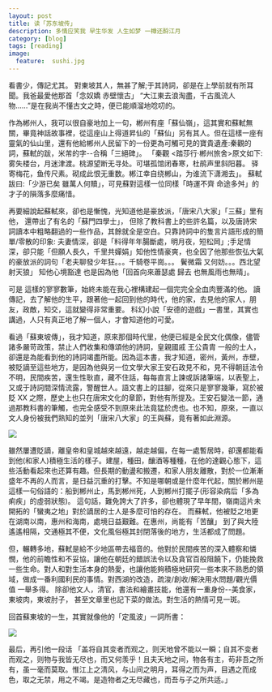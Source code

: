 ```yaml
---
layout: post  
title: 读「苏东坡传」 
description: 多情应笑我 早生华发 人生如梦 一樽还酹江月   
category: [blog]  
tags: [reading]  
image:
  feature:  sushi.jpg
---
```



看書少，傳記尤其。 對東坡其人，無甚了解;于其詩詞，卻是在上學前就有所耳聞。我爸最愛他那首「念奴嬌 赤壁懷古」 “大江東去浪淘盡，千古風流人物……”是在我尚不懂古文之時，便已能順溜地唸叨的。

作為郴州人，我可以很自豪地加上一句，郴州有座「蘇仙嶺」，這其實和蘇軾無關，畢竟神話故事裡，從這座山上得道昇仙的「蘇仙」另有其人。但在這樣一座有靈氣的仙山里，還有他給郴州人民留下的一份更為可觸可見的寶貴遺產:秦觀的詞，蘇軾的跋，米芾的字--合稱「三絕碑」。 「秦觀 <踏莎行·郴州旅舍>原文如下: 雾失楼台，月迷津渡。桃源望断无寻处。可堪孤馆闭春寒，杜鹃声里斜阳暮。 驿寄梅花，鱼传尺素。砌成此恨无重数。郴江幸自绕郴山，为谁流下潇湘去」。 蘇軾跋曰:「少游已矣 雖萬人何贖」，可見蘇對這樣一位同樣「時運不齊 命途多舛」的才子的隕落多麼痛惜。

再要細說起蘇軾來，卻也是慚愧，光知道他是豪放派，「唐宋八大家」「三蘇」里有他， 還帶出了有名的「蘇門四學士」， 但除了教科書上的些許名篇，以及唐詩宋詞讀本中粗略翻過的一些作品，其餘就全是空白。只靠詩詞中的隻言片語形成的簡單/零散的印象: 夫妻情深，卻是「料得年年腸斷處，明月夜，短松岡」;手足情深，卻只能「但願人長久，千里共嬋娟」知他性情豪爽，也全因了他那些恢弘大氣的豪放派的詞句「老夫聊發少年狂。。。千騎卷平崗。。。 鬢微霜 又何妨。。。西北望 射天狼」 知他心境豁達 也是因為他「回首向來蕭瑟處 歸去 也無風雨也無晴」。 

可是 這樣的寥寥數筆，始終未能在我心裡構建起一個完完全全血肉豐滿的他。 讀傳記，去了解他的生平，跟著他一起回到他的時代，他的家，去見他的家人，朋友，政敵，知交，這就變得非常重要。 科幻小說「安德的遊戲」一書里，其實也講過，人只有真正地了解一個人，才會知道他的可愛。

看過「蘇東坡傳」，我才知道，原來那個時代里，他便已經是全民文化偶像，儘管諸多嚴苛政策，禁止人們收集和傳頌他的詩詞，皇親國戚 王公貴胄 一般的士人，卻還是為能看到他的詩詞竭盡所能。因為這本書，我才知道，密州，黃州，赤壁，被貶謫至這些地方，是因為他與另一位文學大家王安石政見不和，見不得朝廷法令不明，民間疾苦，還生性耿直，藏不住話，每每直言上諫或訴諸筆端，以表聖上，又或于詩詞間深情流露，警醒世人。語文書上的註腳，從來只是寥寥幾筆，寫於被貶 XX 之際，歷史上也只在唐宋文化的章節，對他有所提及。王安石變法一節，通過那教科書的筆觸，也完全感受不到原來此法竟猛於虎也。也不知，原來，一直以文人身份被我們熟知的並列「唐宋八大家」的王與蘇，竟有著如此淵源。

<img src="http://imglf2.nosdn.127.net/img/WTNCc0NEMEVTVHFBR0ZzdmgrcFhQK2ZRQnZLZk9rMXJRQTZmWEpyWnVhcz0.jpg?imageView&thumbnail=1680x0&quality=96&stripmeta=0&type=jpg"/>

雖然屢遭貶謫，離皇帝和皇城越來越遠，越走越偏，在每一處暫居時，卻還都能看到他(和家人)積極生活的樣子。建屋，種田，釀酒等種種，在他的達觀心態下，這些活動看起來也还算有趣。但長期的動盪和搬遷，和家人朋友離散，對於一位漸漸盛年不再的人而言，是日益沉重的打擊。不知是哪朝或是什麼年代起，關於郴州是這樣一句俗語的：船到郴州止，馬到郴州死，人到郴州打擺子(形容染病后「多為痢疾」的虛弱狀態)。 這句話，難免誇大了許多，卻也體現了早年間，嶺南這片未開拓的「蠻夷之地」對於謫居的士人是多麼可怕的存在。 而蘇軾，他被貶之地更在湖南以南，惠州和海南，處境日益艱難。在惠州，尚能有「苦釀」 到了與大陸遙遙相隔，交通極其不便，文化風俗極其封閉落後的地方，生活都成了問題。

但，輾轉多地，蘇軾是給不少地區帶去福音的。他對於民間疾苦的深入體察和憐憫，他的前瞻性和不妥協，讓他在朝廷的錯誤法令以及貪官百般阻饒下，仍能挽救一些生命。對人和對生活本身的熱愛，也讓他能夠積極地研究一些本來不熟悉的領域，做成一番利國利民的事情。對西湖的改造，疏浚/創收/解決用水問題/觀光價值 一舉多得。 除卻他文人，清官，書法和繪畫技能，他還有一重身份--美食家，東坡肉，東坡肘子， 甚至文章里也記下菜的做法。對生活的熱情可見一斑。

回首蘇東坡的一生，其實就像他的「定風波」一詞所書：

<img src="http://imglf0.nosdn.127.net/img/WTNCc0NEMEVTVHFBR0ZzdmgrcFhQNWIxUEg4WTNYM1A3STZPUHB4dUw1Yz0.jpg?imageView&thumbnail=1680x0&quality=96&stripmeta=0&type=jpg"/>

最后，再引他一段话 
「盖将自其变者而观之，则天地曾不能以一瞬；自其不变者而观之，则物与我皆无尽也，而又何羡乎！且夫天地之间，物各有主，苟非吾之所有，虽一毫而莫取。惟江上之清风，与山间之明月，耳得之而为声，目遇之而成色，取之无禁，用之不竭。是造物者之无尽藏也，而吾与子之所共适。」 




